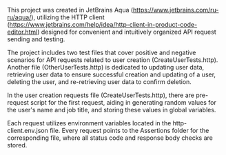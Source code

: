 This project was created in JetBrains Aqua (https://www.jetbrains.com/ru-ru/aqua/), utilizing the HTTP client (https://www.jetbrains.com/help/idea/http-client-in-product-code-editor.html) designed for convenient and intuitively organized API request sending and testing.

The project includes two test files that cover positive and negative scenarios for API requests related to user creation (CreateUserTests.http). Another file (OtherUserTests.http) is dedicated to updating user data, retrieving user data to ensure successful creation and updating of a user, deleting the user, and re-retrieving user data to confirm deletion.

In the user creation requests file (CreateUserTests.http), there are pre-request script for the first request, aiding in generating random values for the user's name and job title, and storing these values in global variables.

Each request utilizes environment variables located in the http-client.env.json file. Every request points to the Assertions folder for the corresponding file, where all status code and response body checks are stored.
